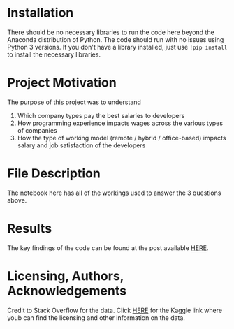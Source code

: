 # Installation
There should be no necessary libraries to run the code here beyond the Anaconda distribution of Python. The code should run with no issues using Python 3 versions.
If you don't have a library installed, just use `!pip install` to install the necessary libraries.

# Project Motivation
The purpose of this project was to understand
1. Which company types pay the best salaries to developers
2. How programming experience impacts wages across the various types of companies
3. How the type of working model (remote / hybrid / office-based) impacts salary and job satisfaction of the developers

# File Description
The notebook here has all of the workings used to answer the 3 questions above.

# Results
The key findings of the code can be found at the post available [HERE](https://medium.com/@mochen862/how-does-developer-pay-vary-by-company-type-experience-and-working-model-46649357b78d).

# Licensing, Authors, Acknowledgements
Credit to Stack Overflow for the data. Click [HERE](https://www.kaggle.com/datasets/stackoverflow/so-survey-2017) for the Kaggle link where youb can find the licensing and other information on the data.
